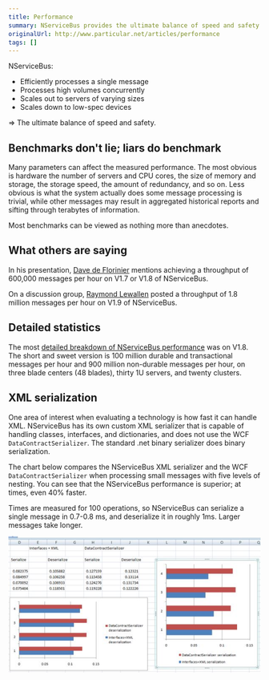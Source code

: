 ```yaml
---
title: Performance
summary: NServiceBus provides the ultimate balance of speed and safety.
originalUrl: http://www.particular.net/articles/performance
tags: []
---
```


NServiceBus:

-   Efficiently processes a single message
-   Processes high volumes concurrently
-   Scales out to servers of varying sizes
-   Scales down to low-spec devices

=\> The ultimate balance of speed and safety.

Benchmarks don't lie; liars do benchmark
----------------------------------------

Many parameters can affect the measured performance. The most obvious is hardware the number of servers and CPU cores, the size of memory and storage, the storage speed, the amount of redundancy, and so on. Less obvious is what the system actually does some message processing is trivial, while other messages may result in aggregated historical reports and sifting through terabytes of information.

Most benchmarks can be viewed as nothing more than anecdotes.

What others are saying
----------------------

In his presentation, [Dave de Florinier](http://gojko.net/2008/12/02/asynchronous-net-applications-with-nservicebus/) mentions achieving a throughput of 600,000 messages per hour on V1.7 or V1.8 of NServiceBus.

On a discussion group, [Raymond Lewallen](http://tech.groups.yahoo.com/group/nservicebus/message/1791) posted a throughput of 1.8 million messages per hour on V1.9 of NServiceBus.

Detailed statistics
-------------------

The most [detailed breakdown of NServiceBus performance](http://www.udidahan.com/2008/05/21/nservicebus-performance/) was on V1.8. The short and sweet version is 100 million durable and transactional messages per hour and 900 million non-durable messages per hour, on three blade centers (48 blades), thirty 1U servers, and twenty clusters.

XML serialization
-----------------

One area of interest when evaluating a technology is how fast it can handle XML. NServiceBus has its own custom XML serializer that is capable of handling classes, interfaces, and dictionaries, and does not use the WCF `DataContractSerializer`. The standard .net binary serializer does binary serialization.

The chart below compares the NServiceBus XML serializer and the WCF `DataContractSerializer` when processing small messages with five levels of nesting. You can see that the NServiceBus performance is superior; at times, even 40% faster.

Times are measured for 100 operations, so NServiceBus can serialize a single message in 0.7-0.8 ms, and deserialize it in roughly 1ms. Larger messages take longer.

![XML serialization performance comparison](XML_serialization_performance_comparison.jpg)




